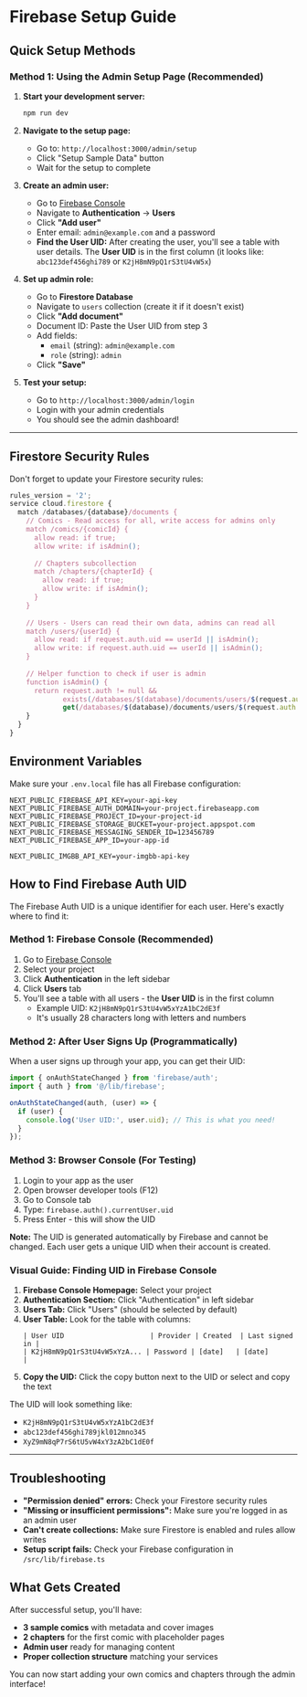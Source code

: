 # Firebase Setup Guide

## Quick Setup Methods

### Method 1: Using the Admin Setup Page (Recommended)

1. **Start your development server:**
   ```bash
   npm run dev
   ```

2. **Navigate to the setup page:**
   - Go to: `http://localhost:3000/admin/setup`
   - Click "Setup Sample Data" button
   - Wait for the setup to complete

3. **Create an admin user:**
   - Go to [Firebase Console](https://console.firebase.google.com/)
   - Navigate to **Authentication** → **Users**
   - Click **"Add user"**
   - Enter email: `admin@example.com` and a password
   - **Find the User UID:** After creating the user, you'll see a table with user details. The **User UID** is in the first column (it looks like: `abc123def456ghi789` or `K2jH8mN9pQ1rS3tU4vW5x`)

4. **Set up admin role:**
   - Go to **Firestore Database**
   - Navigate to `users` collection (create it if it doesn't exist)
   - Click **"Add document"**
   - Document ID: Paste the User UID from step 3
   - Add fields:
     - `email` (string): `admin@example.com`
     - `role` (string): `admin`
   - Click **"Save"**

5. **Test your setup:**
   - Go to `http://localhost:3000/admin/login`
   - Login with your admin credentials
   - You should see the admin dashboard!


---

## Firestore Security Rules

Don't forget to update your Firestore security rules:

```javascript
rules_version = '2';
service cloud.firestore {
  match /databases/{database}/documents {
    // Comics - Read access for all, write access for admins only
    match /comics/{comicId} {
      allow read: if true;
      allow write: if isAdmin();
      
      // Chapters subcollection
      match /chapters/{chapterId} {
        allow read: if true;
        allow write: if isAdmin();
      }
    }
    
    // Users - Users can read their own data, admins can read all
    match /users/{userId} {
      allow read: if request.auth.uid == userId || isAdmin();
      allow write: if request.auth.uid == userId || isAdmin();
    }
    
    // Helper function to check if user is admin
    function isAdmin() {
      return request.auth != null && 
             exists(/databases/$(database)/documents/users/$(request.auth.uid)) &&
             get(/databases/$(database)/documents/users/$(request.auth.uid)).data.role == 'admin';
    }
  }
}
```

## Environment Variables

Make sure your `.env.local` file has all Firebase configuration:

```env
NEXT_PUBLIC_FIREBASE_API_KEY=your-api-key
NEXT_PUBLIC_FIREBASE_AUTH_DOMAIN=your-project.firebaseapp.com
NEXT_PUBLIC_FIREBASE_PROJECT_ID=your-project-id
NEXT_PUBLIC_FIREBASE_STORAGE_BUCKET=your-project.appspot.com
NEXT_PUBLIC_FIREBASE_MESSAGING_SENDER_ID=123456789
NEXT_PUBLIC_FIREBASE_APP_ID=your-app-id

NEXT_PUBLIC_IMGBB_API_KEY=your-imgbb-api-key
```

## How to Find Firebase Auth UID

The Firebase Auth UID is a unique identifier for each user. Here's exactly where to find it:

### Method 1: Firebase Console (Recommended)
1. Go to [Firebase Console](https://console.firebase.google.com/)
2. Select your project
3. Click **Authentication** in the left sidebar
4. Click **Users** tab
5. You'll see a table with all users - the **User UID** is in the first column
   - Example UID: `K2jH8mN9pQ1rS3tU4vW5xYzA1bC2dE3f`
   - It's usually 28 characters long with letters and numbers

### Method 2: After User Signs Up (Programmatically)
When a user signs up through your app, you can get their UID:
```javascript
import { onAuthStateChanged } from 'firebase/auth';
import { auth } from '@/lib/firebase';

onAuthStateChanged(auth, (user) => {
  if (user) {
    console.log('User UID:', user.uid); // This is what you need!
  }
});
```

### Method 3: Browser Console (For Testing)
1. Login to your app as the user
2. Open browser developer tools (F12)
3. Go to Console tab
4. Type: `firebase.auth().currentUser.uid`
5. Press Enter - this will show the UID

**Note:** The UID is generated automatically by Firebase and cannot be changed. Each user gets a unique UID when their account is created.

### Visual Guide: Finding UID in Firebase Console

1. **Firebase Console Homepage:** Select your project
2. **Authentication Section:** Click "Authentication" in left sidebar
3. **Users Tab:** Click "Users" (should be selected by default)
4. **User Table:** Look for the table with columns:
   ```
   | User UID                     | Provider | Created  | Last signed in | 
   | K2jH8mN9pQ1rS3tU4vW5xYzA... | Password | [date]   | [date]        |
   ```
5. **Copy the UID:** Click the copy button next to the UID or select and copy the text

The UID will look something like:
- `K2jH8mN9pQ1rS3tU4vW5xYzA1bC2dE3f`
- `abc123def456ghi789jkl012mno345`
- `XyZ9mN8qP7rS6tU5vW4xY3zA2bC1dE0f`

---

## Troubleshooting

- **"Permission denied" errors:** Check your Firestore security rules
- **"Missing or insufficient permissions":** Make sure you're logged in as an admin user
- **Can't create collections:** Make sure Firestore is enabled and rules allow writes
- **Setup script fails:** Check your Firebase configuration in `/src/lib/firebase.ts`

## What Gets Created

After successful setup, you'll have:

- **3 sample comics** with metadata and cover images
- **2 chapters** for the first comic with placeholder pages
- **Admin user** ready for managing content
- **Proper collection structure** matching your services

You can now start adding your own comics and chapters through the admin interface!
